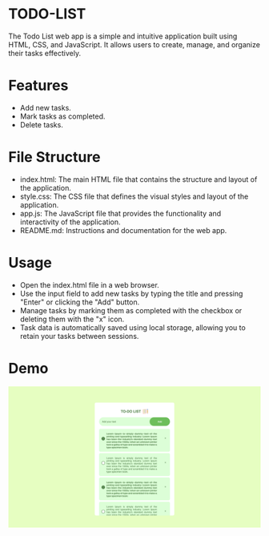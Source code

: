 # TODO-LIST

The Todo List web app is a simple and intuitive application built using HTML, CSS, and JavaScript. It allows users to create, manage, and organize their tasks effectively.

# Features
- Add new tasks.
- Mark tasks as completed.
- Delete tasks.

# File Structure
- index.html: The main HTML file that contains the structure and layout of the application.
- style.css: The CSS file that defines the visual styles and layout of the application.
- app.js: The JavaScript file that provides the functionality and interactivity of the application.
- README.md: Instructions and documentation for the web app.

# Usage
- Open the index.html file in a web browser.
- Use the input field to add new tasks by typing the title and pressing "Enter" or clicking the "Add" button.
- Manage tasks by marking them as completed with the checkbox or deleting them with the "x" icon.
- Task data is automatically saved using local storage, allowing you to retain your tasks between sessions.

# Demo

![](https://github.com/AryanGandotra/TODO-LIST/blob/main/images/Demo.png)

